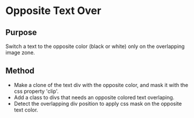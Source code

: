 # Opposite Text Over

## Purpose

Switch a text to the opposite color (black or white) only on the overlapping image zone.

## Method

* Make a clone of the text div with the opposite color, and mask it with the css property 'clip'.
* Add a class to divs that needs an opposite colored text overlaping.
* Detect the overlapping div position to apply css mask on the opposite text color.
